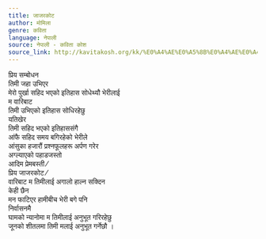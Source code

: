 ```yaml
---
title: जाजरकोट
author: मोमिला
genre: कविता
language: नेपाली
source: नेपाली - कविता कोश
source_link: http://kavitakosh.org/kk/%E0%A4%AE%E0%A5%8B%E0%A4%AE%E0%A4%BF%E0%A4%B2%E0%A4%BE
---
```


प्रिय सम्बोधन  
तिमी जहा उभिएर  
मेरो पुर्खा सहिद भएको इतिहास सोधेथ्यौ भेरीलाई  
म वारिबाट  
तिमी उभिएको इतिहास सोधिरहेछु  
यतिखेर  
तिमी सहिद भएको इतिहाससंगै  
आंफै सहिद समय बगिरहेको भेरीले  
आंसुका हजारौं प्रश्नफूलहरू अर्पण गरेर  
अग्ल्याएको पहाडजस्तो  
आदिम प्रेमबस्ती ⁄  
प्रिय जाजरकोट ⁄  
वारिबाट म तिमीलाई अगालो हाल्न सक्दिन  
केही छैन  
मन फाटिएर हामीबीच भेरी बगे पनि  
निर्वासनमै  
घामको न्यानोमा म तिमीलाई अनुभूत गरिरहेछु  
जूनको शीतलमा तिमी मलाई अनुभूत गर्नेछौ ।
